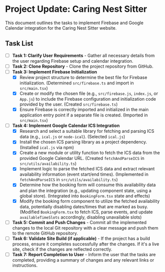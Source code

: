 # Project Update: Caring Nest Sitter

This document outlines the tasks to implement Firebase and Google Calendar integration for the Caring Nest Sitter website.

## Task List

- [ ] **Task 1: Clarify User Requirements** - Gather all necessary details from the user regarding Firebase setup and calendar integration.
- [ ] **Task 2: Clone Repository** - Clone the project repository from GitHub.
- [ ] **Task 3: Implement Firebase Initialization**
    - [x] Review project structure to determine the best file for Firebase initialization. (Determined `src/firebase.ts` and import in `src/main.tsx`)
    - [x] Create or modify the chosen file (e.g., `src/firebase.js`, `index.js`, or `App.js`) to include the Firebase configuration and initialization code provided by the user. (Created `src/firebase.ts`)
    - [x] Ensure Firebase is correctly imported and initialized in the main application entry point if a separate file is created. (Imported in `src/main.tsx`)
- [ ] **Task 4: Implement Google Calendar ICS Integration**
    - [x] Research and select a suitable library for fetching and parsing ICS data (e.g., `ical.js` or `node-ical`). (Selected `ical.js`)
    - [x] Install the chosen ICS parsing library as a project dependency. (Installed `ical.js` via npm)
    - [x] Create a new module or utility function to fetch the ICS data from the provided Google Calendar URL. (Created `fetchAndParseICS` in `src/utils/availability.ts`)
    - [x] Implement logic to parse the fetched ICS data and extract relevant availability information (event start/end times). (Implemented in `fetchAndParseICS` in `src/utils/availability.ts`)
    - [x] Determine how the booking form will consume this availability data and plan the integration (e.g., updating component state, using a global store). (Integrated into `BookingForm.tsx` state and effects)
    - [x] Modify the booking form component to utilize the fetched availability data, potentially disabling dates/times that are marked as busy. (Modified `BookingForm.tsx` to fetch ICS, parse events, and update `availableTimeSlots` accordingly, disabling unavailable slots)
- [ ] **Task 5: Commit and Push Changes** - Commit all the implemented changes to the local Git repository with a clear message and push them to the remote GitHub repository.
- [ ] **Task 6: Validate Site Build (if applicable)** - If the project has a build process, ensure it completes successfully after the changes. If it's a live site, check if the changes are reflected correctly.
- [ ] **Task 7: Report Completion to User** - Inform the user that the tasks are completed, providing a summary of changes and any relevant links or instructions.
